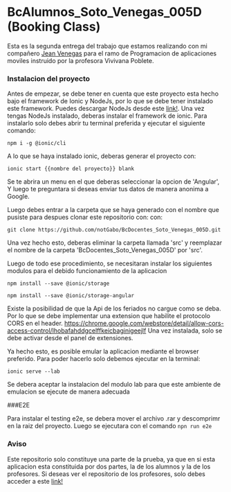 # BcAlumnos_Soto_Venegas_005D (Booking Class)

Esta es la segunda entrega del trabajo que estamos realizando con mi compañero <a href="https://github.com/je4n83">Jean Venegas</a> para el ramo de 
Programacion de aplicaciones moviles instruido por la profesora Vivivana Poblete.

### Instalacion del proyecto

Antes de empezar, se debe tener en cuenta que este proyecto esta hecho bajo el framework de Ionic y NodeJs, por lo que se debe tener instalado este framework. 
Puedes descargar NodeJs desde este <a href='https://nodejs.org/en/download/'>link!</a>. Una vez tengas NodeJs instalado, deberas instalar el framework de ionic. Para 
instalarlo solo debes abrir tu terminal preferida y ejecutar el siguiente comando:

  ```npm i -g @ionic/cli```
  
A lo que se haya instalado ionic, deberas generar el proyecto con:

  ```ionic start {{nombre del proyecto}} blank```
  
Se te abrira un menu en el que deberas seleccionar la opcion de 'Angular', Y luego te preguntara si deseas enviar tus datos de manera anonima a Google.

Luego debes entrar a la carpeta que se haya generado con el nombre que pusiste para despues clonar este repositorio con:
con:

  ```git clone https://github.com/notGabo/BcDocentes_Soto_Venegas_005D.git```
  
Una vez hecho esto, deberas eliminar la carpeta llamada 'src' y reemplazar el nombre de la carpeta 'BcDocentes_Soto_Venegas_005D' por 'src'.

Luego de todo ese procedimiento, se necesitaran instalar los siguientes modulos para el debido funcionamiento de la aplicacion

```npm install --save @ionic/storage```

```npm install --save @ionic/storage-angular```

Existe la posibilidad de que la Api de los feriados no cargue como se deba. Por lo que se debe implementar una extension que habilite el protocolo CORS en el header.
https://chrome.google.com/webstore/detail/allow-cors-access-control/lhobafahddgcelffkeicbaginigeejlf
Una vez instalada, solo se debe activar desde el panel de extensiones.

Ya hecho esto, es posible emular la aplicacion mediante el browser preferido. Para poder hacerlo solo debemos ejecutar en la terminal:

```ionic serve --lab```

Se debera aceptar la instalacion del modulo lab para que este ambiente de emulacion se ejecute de manera adecuada


###E2E 

Para instalar el testing e2e, se debera mover el archivo .rar y descomprimr en la raiz del proyecto. Luego se ejecutara con el comando 
```npn run e2e```


### Aviso

Este repositorio solo constituye una parte de la prueba, ya que en si esta aplicacion esta constituida por dos partes, la de los alumnos y la de los profesores.
Si deseas ver el repositorio de los profesores, solo debes acceder a este <a href='https://github.com/notGabo/BCDocentes3_VeengasSoto005D'>link!<a>
